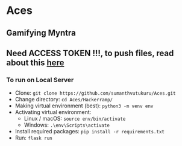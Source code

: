# Aces

## Gamifying Myntra

## Need **ACCESS TOKEN** !!!, to push files, read about this [here](https://docs.github.com/en/authentication/keeping-your-account-and-data-secure/creating-a-personal-access-token)

### To run on Local Server
+ Clone: `git clone https://github.com/sumanthvutukuru/Aces.git`
+ Change directory: `cd Aces/Hackerramp/`
+ Making virtual environment (best): `python3 -m venv env`
+ Activating virtual environment:
  + Linux / macOS: `source env/bin/activate`
  + Windows: `.\env\Scripts\activate`
+ Install required packages: `pip install -r requirements.txt`
+ Run: `flask run`
